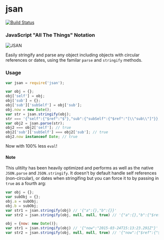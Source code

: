 jsan
===

[![Build Status](https://travis-ci.org/kolodny/jsan.svg?branch=master)](https://travis-ci.org/kolodny/jsan)

### JavaScript "All The Things" Notation  
![JSAN](https://i.imgur.com/IdKDIB6.png)

Easily stringify and parse any object including objects with circular references or dates, using the familar `parse` and `stringify` methods.

### Usage

```js
var jsan = require('jsan');

var obj = {};
obj['self'] = obj;
obj['sub'] = {};
obj['sub']['subSelf'] = obj['sub'];
obj.now = new Date();
var str = jsan.stringify(obj);
str === '{"self":{"$ref":"$"},"sub":{"subSelf":{"$ref":"[\\"sub\\"]"}},"now":{"$ref":{"$date":"2015-03-24T15:08:00.000Z"}}}'; // true
var obj2 = jsan.parse(str);
obj2 === obj2['self']; // true
obj2['sub']['subSelf'] === obj2['sub']; // true
obj2.now instanceof Date; // true
```

Now with 100% less `eval`!

#### Note

This ulitilty has been heavily optimized and performs as well as the native `JSON.parse` and `JSON.stringify`. It doesn't by default handle self references (non-circular), or dates when stringifing but you can force it to by passing in `true` as a fourth arg:

```js
var obj = {};
var subObj = {};
obj.a = subObj;
obj.b = subObj;
var str1 = jsan.stringify(obj) // '{"a":{},"b":{}}'
var str2 = jsan.stringify(obj, null, null, true) // '{"a":{},"b":{"$ref":"[\\"a\\"]"}}'

obj = {now: new Date()};
var str1 = jsan.stringify(obj) // '{"now":"2015-03-24T15:13:23.291Z"}'
var str2 = jsan.stringify(obj, null, null, true) // '{"now":{"$ref":{"$date":"2015-03-24T15:13:23.291Z"}}}'
```
